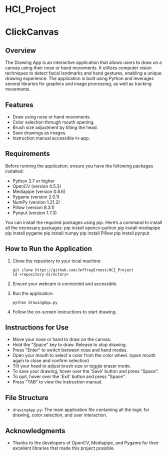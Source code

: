# HCI_Project

# ClickCanvas

## Overview
The Drawing App is an interactive application that allows users to draw on a canvas using their nose or hand movements. It utilizes computer vision techniques to detect facial landmarks and hand gestures, enabling a unique drawing experience. The application is built using Python and leverages several libraries for graphics and image processing, as well as tracking movements. 

## Features
- Draw using nose or hand movements.
- Color selection through mouth opening.
- Brush size adjustment by tilting the head.
- Save drawings as images.
- Instruction manual accessible in-app.

## Requirements
Before running the application, ensure you have the following packages installed:

- Python 3.7 or higher
- OpenCV (version 4.5.3)
- Mediapipe (version 0.8.6)
- Pygame (version 2.0.1)
- NumPy (version 1.21.2)
- Pillow (version 8.3.1)
- Pynput (version 1.7.3)

You can install the required packages using pip. Here’s a command to install all the necessary packages:
pip install opencv-python
pip install mediapipe
pip install pygame
pip install numpy
pip install Pillow
pip install pynput


## How to Run the Application
1. Clone the repository to your local machine:
   ```
   git clone https://github.com/JeffreyErnest/HCI_Project
   cd <repository-directory>
   ```

2. Ensure your webcam is connected and accessible.

3. Run the application:
   ```
   python drawingApp.py
   ```

4. Follow the on-screen instructions to start drawing.

## Instructions for Use
- Move your nose or hand to draw on the canvas.
- Hold the "Space" key to draw. Release to stop drawing.
- Press "Enter" to switch between nose and hand modes.
- Open your mouth to select a color from the color wheel. (open mouth again to close and confirm selection)
- Tilt your head to adjust brush size or toggle eraser mode.
- To save your drawing, hover over the 'Save' button and press "Space".
- To quit, hover over the 'Exit' button and press "Space".
- Press "TAB" to view the instruction manual.

## File Structure
- `drawingApp.py`: The main application file containing all the logic for drawing, color selection, and user interaction.

## Acknowledgments
- Thanks to the developers of OpenCV, Mediapipe, and Pygame for their excellent libraries that made this project possible.
